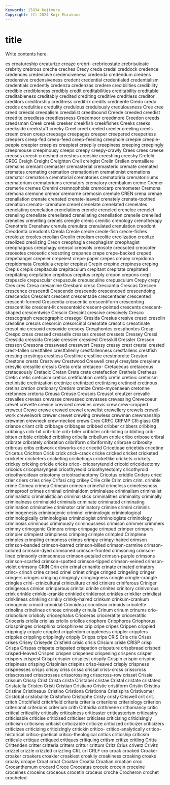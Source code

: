 ```yaml
---
Keywords: 15834 kojimura
Copyright: (C) 2024 Koji Murakami
---
```


# title

Write contents here.



es creatureship
creaturize creaze crebri- crebricostate crebrisulcate crebrity crebrous creche creches Crecy
creda credal creddock credence credences credencive credenciveness credenda credendum credens
credensive credensiveness credent credential credentialed credentialism credentials credently credenza credenzas
credere credibilities credibility credible credibleness credibly credit creditabilities creditability creditable
creditableness creditably credited crediting creditive creditless creditor creditors creditorship creditress
creditrix credits crednerite Credo credo credos credulities credulity credulous credulously
credulousness Cree cree creed creedal creedalism creedalist creedbound Creede creeded
creedist creedite creedless creedlessness Creedmoor creedmore Creedon creeds creedsman Creek
creek creeker creekfish creekfishes Creeks creeks creekside creekstuff creeky Creel
creel creeled creeler creeling creels creem creen creep creepage creepages
creeper creepered creeperless creepers creep-fed creep-feed creep-feeding creephole creepie creepie-peepie
creepier creepies creepiest creepily creepiness creeping creepingly creepmouse creepmousy creeps
creepy creepy-crawly Crees crees creese creeses creesh creeshed creeshes creeshie
creeshing creeshy Crefeld CREG Creigh Creight Creighton Creil creirgist Crelin
Crellen cremaillere cremains cremant cremaster cremasterial cremasteric cremate cremated cremates
cremating cremation cremationism cremationist cremations cremator crematoria crematorial crematories crematoriria
crematoririums crematorium crematoriums cremators crematory crembalum creme Cremer cremerie cremes
Cremini cremnophobia cremocarp cremometer Cremona cremona cremone cremor cremorne cremosin
cremule CREN crena crenae crenallation crenate crenated crenate-leaved crenately crenate-toothed
crenation crenato- crenature crenel crenelate crenelated crenelates crenelating crenelation crenelations
crenele creneled crenelee crenelet creneling crenellate crenellated crenellating crenellation crenelle
crenelled crenelles crenelling crenels crengle crenic crenitic crenology crenotherapy Crenothrix
Crenshaw crenula crenulate crenulated crenulation creodont Creodonta creodonts Creola Creole
creole creole-fish creole-fishes creoleize creoles creolian Creolin creolism creolite creolization
creolize creolized creolizing Creon creophagia creophagism creophagist creophagous creophagy creosol
creosols creosote creosoted creosoter creosotes creosotic creosoting crepance crepe crepe-backed
creped crepehanger crepeier crepeiest crepe-paper crepes crepey crepidoma crepidomata Crepidula
crepier crepiest Crepin crepine crepiness creping Crepis crepis crepitacula crepitaculum
crepitant crepitate crepitated crepitating crepitation crepitous crepitus creply crepon crepons
crept crepuscle crepuscular crepuscule crepusculine crepusculum Crepy crepy Cres cres
Cresa cresamine Cresbard cresc Crescantia Crescas Crescen crescence crescendi Crescendo
crescendo crescendoed crescendoing crescendos Crescent crescent crescentade crescentader crescented crescent-formed
Crescentia crescentic crescentiform crescenting crescentlike crescent-lit crescentoid crescent-pointed crescents crescent-shaped
crescentwise Crescin Crescint crescive crescively Cresco crescograph crescographic cresegol Cresida
Cresius cresive cresol cresolin cresoline cresols cresorcin cresorcinol cresotate cresotic
cresotinate cresotinic cresoxid cresoxide cresoxy Cresphontes cresphontes Crespi Crespo cress
cressed cresselle cresses cresset cressets Cressey Cressi Cressida cressida Cressie
cressier cressiest Cresskill Cressler Cresson cresson Cressona cressweed cresswort Cressy
cressy crest crestal crested crest-fallen crestfallen crestfallenly crestfallenness crestfallens crestfish
cresting crestings crestless Crestline crestline crestmoreite Creston Crestone crests Crestview
Crestwood Creswell cresyl cresylate cresylene cresylic cresylite cresyls Creta creta
cretaceo- Cretaceous cretaceous cretaceously Cretacic Cretan Crete crete cretefaction Cretheis
Cretheus Cretic cretic creticism cretics cretification cretify cretin cretinic cretinism
cretinistic cretinization cretinize cretinized cretinizing cretinoid cretinous cretins cretion cretionary
Cretism cretize Creto-mycenaean cretonne cretonnes cretoria Creusa Creuse Creusois Creusot
creutzer crevalle crevalles crevass crevasse crevassed crevasses crevassing Crevecoeur crevet
crevette crevice creviced crevices crevis crew crew-cropped crewcut Crewe crewe
crewed crewel crewelist crewellery crewels crewel-work crewelwork crewer crewet crewing
crewless crewman crewmanship crewmen crewneck crew-necked crews Crex CRFC CRFMP
CR-glass CRI criance criant crib cribbage cribbages cribbed cribber cribbers
cribbing cribbings crib-bit crib-bite crib-biter cribbiter crib-biting cribbiting crib-bitten cribble
cribbled cribbling cribella cribellum crible cribo cribose cribral cribrate cribrately
cribration cribriform cribriformity cribrose cribrosity cribrous cribs cribwork cribworks cric
cricetid Cricetidae cricetids cricetine Cricetus Crichton Crick crick crick-crack cricke
cricked cricket cricketed cricketer cricketers cricketing cricketings cricketlike crickets crickety
crickey cricking crickle cricks crico- cricoarytenoid cricoid cricoidectomy cricoids cricopharyngeal
cricothyreoid cricothyreotomy cricothyroid cricothyroidean cricotomy cricotracheotomy Cricotus criddle Criders cried
crier criers cries criey Crifasi crig crikey Crile crile Crim
crim crim. crimble crime Crimea crimea Crimean crimean crimeful crimeless
crimelessness crimeproof crimes criminal criminaldom criminalese criminalism criminalist criminalistic criminalistician
criminalistics criminalities criminality criminally criminalness criminaloid criminals criminate criminated criminating
crimination criminative criminator criminatory crimine crimini criminis criminogenesis criminogenic criminol
criminologic criminological criminologically criminologies criminologist criminologists criminology criminosis criminous criminously
criminousness crimison crimmer crimmers crimmy crimogenic Crimora crimp crimpage crimped
crimper crimpers crimpier crimpiest crimpiness crimping crimple crimpled Crimplene crimples
crimpling crimpness crimps crimpy crimpy-haired crimson crimson-banded crimson-barred crimson-billed crimson-carmine
crimson-colored crimson-dyed crimsoned crimson-fronted crimsoning crimson-lined crimsonly crimsonness crimson-petaled crimson-purple
crimsons crimson-scarfed crimson-spotted crimson-tipped crimson-veined crimson-violet crimsony CRIN Crin crin
crinal crinanite crinate crinated crinatory crinc- crinch crine crined crinel
crinet cringe cringed cringeling cringer cringers cringes cringing cringingly cringingness
cringle cringle-crangle cringles crini- crinicultural criniculture crinid criniere criniferous Criniger
crinigerous crinion criniparous crinital crinite crinites crinitory crinivorous crink crinkle
crinkle-crankle crinkled crinkleroot crinkles crinklier crinkliest crinkliness crinkling crinkly crinkly-haired
crinkum crinkum-crankum crinogenic crinoid crinoidal Crinoidea crinoidean crinoids crinolette crinoline
crinolines crinose crinosity crinula Crinum crinum crinums crio- criobolium crioboly
criocephalus Crioceras crioceratite crioceratitic Crioceris criolla criollas criollo criollos criophore
Criophoros Criophorus criosphinges criosphinx criosphinxes crip cripe cripes Crippen crippied
crippingly cripple crippled crippledom crippleness crippler cripplers cripples crippling cripplingly
cripply Cripps crips CRIS Cris cris Crises crises Crisey Criseyde
Crisfield crisic crisis Crisium crisle CRISP crisp Crispa Crispas crispate
crispated crispation crispature crispbread crisped crisped-leaved Crispen crispen crispened crispening
crispens crisper crispers crispest Crispi crispier crispiest crispily Crispin crispin
crispine crispiness crisping Crispinian crispins crisp-leaved crisply crispness crispnesses crisps
crispy criss crissa crissal criss-cross crisscross crisscrossed crisscrosses crisscrossing crisscross-row
crisset Crissie crissum Crissy Crist Crista crista Cristabel cristae Cristal
cristate cristated Cristatella Cristen Cristi Cristian Cristiano Cristie cristiform Cristin
Cristina Cristine Cristineaux Cristino Cristiona Cristionna Cristispira Cristivomer Cristobal cristobalite
Cristoforo Cristophe Cristy cristy Criswell crit crit. critch Critchfield critchfield
criteria criteriia criteriions criteriology criterion criterional criterions criterium crith Crithidia
crithmene crithomancy critic critical criticality critically criticalness criticaster criticasterism criticastry
criticisable criticise criticised criticiser criticises criticising criticisingly criticism criticisms criticist
criticizable criticize criticized criticizer criticizers criticizes criticizing criticizingly critickin critico-
critico-analytically critico-historical critico-poetical critico-theological critics criticship criticsm criticule critique critiqued
critiques critiquing critism critize critling Critta Crittenden critter critteria critters
crittur critturs Critz Crius crivetz Crivitz crizzel crizzle crizzled crizzling
CRL crl CRLF cro croak croaked Croaker croaker croakers croakier
croakiest croakily croakiness croaking croaks croaky croape Croat croat Croatan
Croatia Croatian croatian croc Crocanthemum crocard Croce Croceatas croceic crocein
croceine croceines croceins croceous crocetin croceus croche Crocheron crochet crocheted

